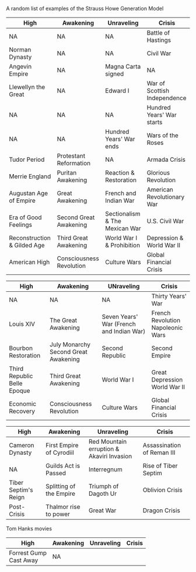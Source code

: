 A random list of examples of the Strauss Howe Generation Model

|High|Awakening|Unraveling|Crisis|
|---|---|---|---|
| NA | NA | NA | Battle of Hastings 
Norman Dynasty | NA | NA | Civil War
Angevin Empire | NA | Magna Carta signed | NA 
Llewellyn the Great | NA | Edward I | War of Scottish Independence 
NA | NA | NA | Hundred Years' War starts 
NA | NA | Hundred Years' War ends | Wars of the Roses 
Tudor Period | Protestant Reformation | NA | Armada Crisis
Merrie England | Puritan Awakening | Reaction & Restoration | Glorious Revolution 
Augustan Age of Empire | Great Awakening | French and Indian War | American Revolutionary War 
Era of Good Feelings | Second Great Awakening | Sectionalism & The Mexican War | U.S. Civil War 
Reconstruction & Gilded Age | Third Great Awakening | World War I & Prohibition | Depression & World War II 
American High | Consciousness Revolution | Culture Wars | Global Financial Crisis 

|High|Awakening|UNraveling|Crisis|
|---|---|---|---|
NA | NA | NA | Thirty Years' War 
Louis XIV | The Great Awakening | Seven Years' War (French and Indian War) | French Revolution<br/>Napoleonic Wars
Bourbon Restoration | July Monarchy<br/>Second Great Awakening | Second Republic | Second Empire | 
Third Republic<br/>Belle Epoque | Third Great Awakening | World War I | Great Depression<br/>World War II 
Economic Recovery | Consciousness Revolution | Culture Wars | Global Financial Crisis

|High|Awakening|Unraveling|Crisis|
|---|---|---|---|
Cameron Dynasty | First Empire of Cyrodiil | Red Mountain erruption & Akaviri Invasion | Assassination of Reman III 
NA | Guilds Act is Passed | Interregnum | Rise of Tiber Septim 
Tiber Septim's Reign | Splitting of the Empire | Triumph of Dagoth Ur | Oblivion Crisis 
Post-Crisis | Thalmor rise to power | Great War | Dragon Crisis |


Tom Hanks movies

|High|Awakening|Unraveling|Crisis
|---|---|---|---|
Forrest Gump<br/>Cast Away | NA 
